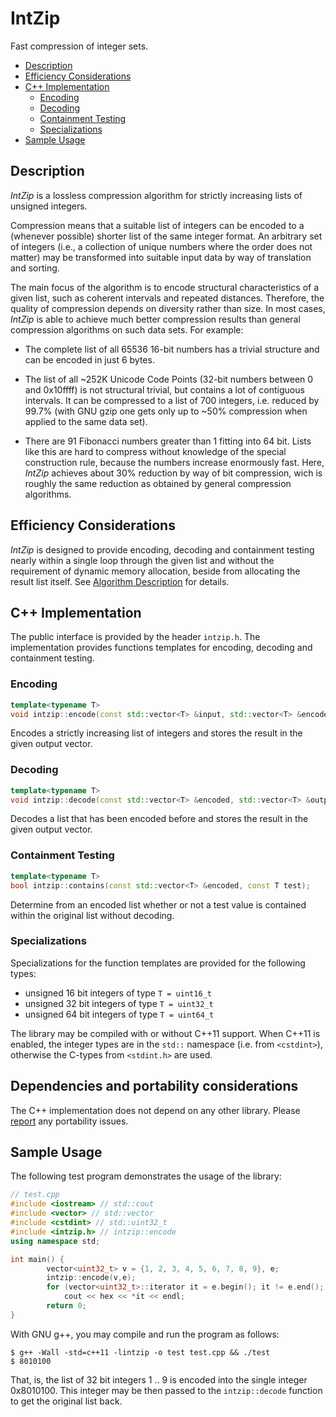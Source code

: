 # IntZip
Fast compression of integer sets.

* [Description](#description)
* [Efficiency Considerations](#efficiency-considerations)
* [C++ Implementation](#c-implementation)
  * [Encoding](#encoding)
  * [Decoding](#decoding)
  * [Containment Testing](#containment-testing)
  * [Specializations](#specializations)
* [Sample Usage](#sample-usage)

## Description

_IntZip_ is a lossless compression algorithm for strictly increasing lists of unsigned integers.

Compression means that a suitable list of integers can be encoded to a (whenever possible) shorter list of the same integer format. An arbitrary set of integers (i.e., a collection of unique numbers where the order does not matter) may be transformed into suitable input data by way of translation and sorting.

The main focus of the algorithm is to encode structural characteristics of a given list, such as coherent intervals and repeated distances. Therefore, the quality of compression depends on diversity rather than size. In most cases, _IntZip_ is able to achieve much better compression results than general compression algorithms on such data sets. For example:

* The complete list of all 65536 16-bit numbers has a trivial structure and can be encoded in just 6 bytes.

* The list of all ~252K Unicode Code Points (32-bit numbers between 0 and 0x10ffff) is not structural trivial, but contains a lot of contiguous intervals. It can be compressed to a list of 700 integers, i.e. reduced by 99.7% (with GNU gzip one gets only up to ~50% compression when applied to the same data set).

* There are 91 Fibonacci numbers greater than 1 fitting into 64 bit. Lists like this are hard to compress without knowledge of the special construction rule, because the numbers increase enormously fast. Here, _IntZip_ achieves about 30% reduction by way of bit compression, wich is roughly the same reduction as obtained by general compression algorithms.

## Efficiency Considerations

_IntZip_ is designed to provide encoding, decoding and containment testing nearly within a single loop through the given list and without the requirement of dynamic memory allocation, beside from allocating the result list itself. See [Algorithm Description](https://github.com/boethin/intzip/wiki/Algorithm-Description) for details.

## C++ Implementation

The public interface is provided by the header `intzip.h`. The implementation provides functions templates for encoding, decoding and containment testing.

### Encoding

```c++
template<typename T> 
void intzip::encode(const std::vector<T> &input, std::vector<T> &encoded);
```
Encodes a strictly increasing list of integers and stores the result in the given output vector.

### Decoding

```c++
template<typename T> 
void intzip::decode(const std::vector<T> &encoded, std::vector<T> &output);
```
Decodes a list that has been encoded before and stores the result in the given output vector.

### Containment Testing

```c++
template<typename T> 
bool intzip::contains(const std::vector<T> &encoded, const T test);
```
Determine from an encoded list whether or not a test value is contained within the original list without decoding.

### Specializations

Specializations for the function templates are provided for the following types:

* unsigned 16 bit integers of type `T = uint16_t`
* unsigned 32 bit integers of type `T = uint32_t`
* unsigned 64 bit integers of type `T = uint64_t`

The library may be compiled with or without C++11 support. When C++11 is enabled, the integer types are in the `std::` namespace (i.e. from `<cstdint>`), otherwise the C-types from `<stdint.h>` are used.

## Dependencies and portability considerations

The C++ implementation does not depend on any other library. Please [report](https://github.com/boethin/intzip/issues) any portability issues.

## Sample Usage

The following test program demonstrates the usage of the library:

```C++
// test.cpp
#include <iostream> // std::cout
#include <vector> // std::vector
#include <cstdint> // std::uint32_t
#include <intzip.h> // intzip::encode
using namespace std;

int main() {
        vector<uint32_t> v = {1, 2, 3, 4, 5, 6, 7, 8, 9}, e;
        intzip::encode(v,e);
        for (vector<uint32_t>::iterator it = e.begin(); it != e.end(); ++it)
            cout << hex << *it << endl;
        return 0;
}
```

With GNU g++, you may compile and run the program as follows:
```
$ g++ -Wall -std=c++11 -lintzip -o test test.cpp && ./test
$ 8010100
```
That, is, the list of 32 bit integers 1 .. 9 is encoded into the single integer 0x8010100. This integer may be then passed to the  `intzip::decode` function to get the original list back.



